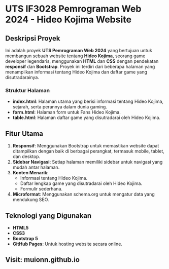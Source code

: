# UTS IF3028 Pemrograman Web 2024 - Hideo Kojima Website

## Deskripsi Proyek

Ini adalah proyek **UTS Pemrograman Web 2024** yang bertujuan untuk membangun sebuah website tentang **Hideo Kojima**, seorang game developer legendaris, menggunakan **HTML** dan **CSS** dengan pendekatan **responsif** dan **Bootstrap**. Proyek ini terdiri dari beberapa halaman yang menampilkan informasi tentang Hideo Kojima dan daftar game yang disutradarainya.

### Struktur Halaman
- **index.html**: Halaman utama yang berisi informasi tentang Hideo Kojima, sejarah, serta perannya dalam dunia gaming.
- **form.html**: Halaman form untuk Fans Hideo Kojima.
- **table.html**: Halaman daftar game yang disutradarai oleh Hideo Kojima.

## Fitur Utama
1. **Responsif**: Menggunakan Bootstrap untuk memastikan website dapat ditampilkan dengan baik di berbagai perangkat, termasuk mobile, tablet, dan desktop.
2. **Sidebar Navigasi**: Setiap halaman memiliki sidebar untuk navigasi yang mudah antar halaman.
3. **Konten Menarik**:
   - Informasi tentang Hideo Kojima.
   - Daftar lengkap game yang disutradarai oleh Hideo Kojima.
   - Formulir sederhana.
4. **Microformat**: Menggunakan schema.org untuk mengatur data yang mendukung SEO.

## Teknologi yang Digunakan
- **HTML5**
- **CSS3**
- **Bootstrap 5**
- **GitHub Pages**: Untuk hosting website secara online.

## Visit: muionn.github.io
